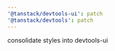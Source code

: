```yaml
---
'@tanstack/devtools-ui': patch
'@tanstack/devtools': patch
---
```


consolidate styles into devtools-ui
